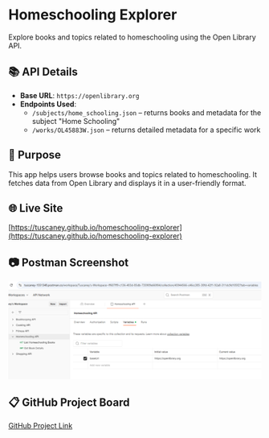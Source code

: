 # Homeschooling Explorer

Explore books and topics related to homeschooling using the Open Library API.

## 📚 API Details
- **Base URL**: `https://openlibrary.org`
- **Endpoints Used**:
  - `/subjects/home_schooling.json` – returns books and metadata for the subject "Home Schooling"
  - `/works/OL45883W.json` – returns detailed metadata for a specific work

## 🔧 Purpose
This app helps users browse books and topics related to homeschooling. It fetches data from Open Library and displays it in a user-friendly format.

## 🌐 Live Site
[https://tuscaney.github.io/homeschooling-explorer](https://tuscaney.github.io/homeschooling-explorer)  


## 📷 Postman Screenshot
![Postman Collection Screenshot](postman-screenshot.png)

## 📋 GitHub Project Board
[GitHub Project Link](https://github.com/users/Tuscaney/projects/3)
